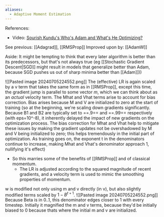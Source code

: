 ```yaml
---
aliases:
  - Adaptive Moment Estimation
---
```

References:
- Video: [Sourish Kundu's Who's Adam and What's He Optimizing?](https://youtu.be/MD2fYip6QsQ?si=l1hj8bWgbRM181Xk)

See previous: [[Adagrad]], [[RMSProp]]
Improved upon by: [[AdamW]]

Aside: It might be tempting to think that every later algorithm is better than its predecessors, but that's not always true (eg [[Stochastic Gradient Descent|SGD]] might result in models that generalize better than Adam, because SGD pushes us out of sharp minima better than [[Adam]]))

![[Pasted image 20240705224552.png]]
The (effective) LR is again scaled by a v term that takes the same form as in [[RMSProp]], except this time, the gradient jump is parallel to some vector $m$, which we can think about as an *actual* velocity term. The Mhat and Vhat terms arise to account for bias correction. Bias arises because M and V are initialized to zero at the start of training (so at the beginning, we're scaling down gradients significantly. Because B1 and B2 are typically set to ==.9== and ==.99== respectively (with eps=10^-8), it inherently delayed the impact of new gradients on the optimization process. The bias correction for Mhat and Vhat help to mitigate these issues by making the gradient updates not be overshadowed by M and V being initialized to zero; this helps tremendously in the initial part of optimization. As training goes on, the exponent t in the denominators continue to increase, making Mhat and Vhat's denominator approach 1, nullifying it's effect)
- So this marries some of the benefits of [[RMSProp]] and of classical momentum.
	- The LR is adjusted according to the squared magnitude of recent gradients, and a velocity term is used to mimic the smoothing properties of momentum.

w is modified not only using m and v directly (in v), but also slightly modified terms scaled by $1-B^{t+1}$. 
![[Pasted image 20240705224552.png]]
Because Beta is in 0..1, this denominator edges closer to 1 with every timestep. Initially it magnified the m and v terms, because they'd be initially biased to 0 because thats where the initial m and v are initialized.


